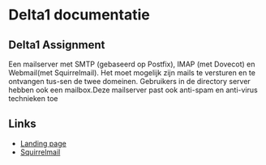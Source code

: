 # Delta1 documentatie

## Delta1 Assignment

Een mailserver met SMTP (gebaseerd op Postfix), IMAP (met Dovecot) en Webmail(met Squirrelmail). Het moet mogelijk zijn mails te versturen en te ontvangen tus-sen de twee domeinen. Gebruikers in de directory server hebben ook een mailbox.Deze mailserver past ook anti-spam en anti-virus technieken toe

## Links

- [Landing page](https://172.16.1.68/)
- [Squirrelmail](https://172.16.1.68/webmail/src/login.php)